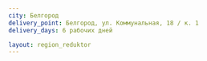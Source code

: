 ```yaml
---
city: Белгород
delivery_point: Белгород, ул. Коммунальная, 18 / к. 1
delivery_days: 6 рабочих дней

layout: region_reduktor
---
```

